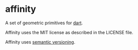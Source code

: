 affinity
========

A set of geometric primitives for [dart](http://www.dartlang.org/).

Affinity uses the MIT license as described in the LICENSE file.

Affinity uses [semantic versioning](http://semver.org/).
